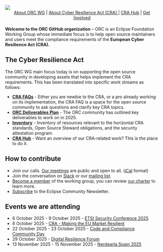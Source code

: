  <img src="./images/orc-banner.png" />


<div style="text-align: center; margin-bottom: 20px">
<a href="https://orcwg.org/about/">About ORC WG</a> | <a href="https://orcwg.org/cra/">About Cyber Resilience Act (CRA) </a> | <a href="https://github.com/orcwg/cra-hub">CRA Hub</a> | <a href="https://orcwg.org/participate/">Get Involved </a>

</div>


**Welcome to the ORC GitHub organization** – ORC is an Eclipse Foundation Working Group whose immediate focus is to help open source maintainers and users meet the compliance requirements of the **European Cyber Resilience Act (CRA).**

## The Cyber Resilience Act

The ORC WG main focus today is on supporting the open source community in developing assets that helps implement the CRA requirements. This has been translated into specific work streams as follows:
- **[CRA FAQs](https://github.com/orcwg/cra-hub)** - Either you are newbie to the CRA, or a pro already working on its implementation, the CRA FAQ is a space for the open source community to ask questions and clarify key CRA topics.
- **[ORC Deliverables Plan](https://github.com/orcwg/orcwg/blob/main/cyber-resilience-sig/deliverables.md)** - The ORC community has outlined key deliverables to work on in 2025.
- **[Inventory](https://github.com/orcwg/cra-hub/blob/main/inventory.md)** - Inventory of resources relevant to the horizontal CRA standards, Open Source Steward obligations, and the security attestation program.
- **[CRA Hub](https://github.com/orcwg/cra-hub)** - Want an overview of our CRA-related work? This is the place to do it.

## How to contribute 

- Join our calls. [Our meetings](https://calendar.google.com/calendar/u/0/embed?src=c_7db8e3f13c4fac984103918a97c704bb1d619da0fdb66d33f1747849b6020aea@group.calendar.google.com) are public and open to all. ([iCal](https://calendar.google.com/calendar/ical/c_7db8e3f13c4fac984103918a97c704bb1d619da0fdb66d33f1747849b6020aea%40group.calendar.google.com/public/basic.ics) format)
- Join the conversation on [Slack](https://join.slack.com/t/orcwg/shared_invite/zt-2vi7gi5ad-re2b35i95ar3WaVF2zoZaA) or our [mailing list](https://accounts.eclipse.org/mailing-list/open-regulatory-compliance).
- [Become a member](https://join.slack.com/t/orcwg/shared_invite/zt-2vi7gi5ad-re2b35i95ar3WaVF2zoZaA) of the working group, you can review [our charter](https://www.eclipse.org/org/workinggroups/open-regulatory-compliance-charter.php) to learn more.
- [Subscribe](https://eclipse.us6.list-manage.com/subscribe?u=eaf9e1f06f194eadc66788a85&id=46e57eacf1&v_id=53&f_id=00fac2e1f0) to the Eclipse Community Newsletter.


## Events we are attending
<!-- START_EVENTS -->
- 6 October 2025 - 9 October 2025 - [ETSI Security Conference 2025](https://www.etsi.org/events/upcoming-events/2481-etsi-security-conference-oct2025)
- 8 October 2025 - [CRA - Making the EU Market Resilient](https://www.enisa.europa.eu/events/cra-making-the-eu-market-resilient)
- 22 October 2025 - 23 October 2025 - [Code and Compliance Community Day](https://www.eclipse-foundation.events/event/Code-and-compliance-Community-Day-2025/summary)
- 29 October 2025 - [Digital Resilience Forum](https://digitalresilienceforum.com/)
- 13 November 2025 - 15 November 2025 - [Nerdearla Spain 2025](https://nerdearla.es/en/)
<!-- END_EVENTS -->

